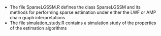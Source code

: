 - The file SparseLGSSM.R defines the class SparseLGSSM and its methods for performing sparse estimation under either the LWF or AMP chain graph interpretations
- The file simulation_study.R contains a simulation study of the properties of the estimation algorithms
